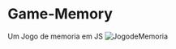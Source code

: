 # Game-Memory
Um Jogo de memoria em JS
![JogodeMemoria](https://github.com/Jeniferpalczuk/Game-Memory/assets/87336792/23deae9f-928a-4ad1-a149-7c78672bd20b)
